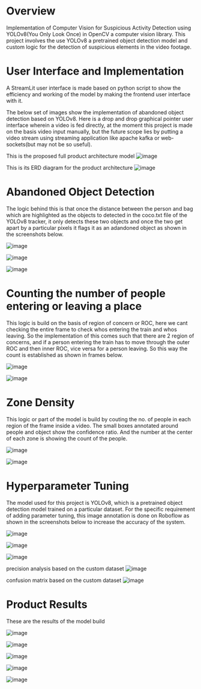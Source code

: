 # Overview 
Implementation of Computer Vision for Suspicious Activity Detection using YOLOv8(You Only Look Once) in  OpenCV a computer vision library. This project involves the use YOLOv8 a pretrained object detection model and custom logic for the detection of suspicious elements in the video footage.

# User Interface and Implementation
A StreamLit user interface is made based on python script to show the efficiency and working of the model by making the frontend user interface with it.

The below set of images show the implementation of abandoned object detection based on YOLOv8. Here is a drop and drop graphical pointer user interface wherein a video is fed directly, at the moment this project is made on the basis video input manually, but the future scope lies by putting a video stream using streaming application like apache kafka or web-sockets(but may not be so useful).

This is the proposed full product architecture model
![image](https://github.com/AdityaDighe/YOLO-v8-Suspicious-Activity-Detection/assets/98305705/a28f0958-acad-49e9-8830-bbd2535bca21)

This is its ERD diagram for the product architecture
![image](https://github.com/AdityaDighe/YOLO-v8-Suspicious-Activity-Detection/assets/98305705/7b2016e6-5bd7-49b6-8f0a-2eef5f596a94)

# Abandoned Object Detection
The logic behind this is that once the distance between the person and bag which are highlighted as the objects to detected in the coco.txt file of the YOLOv8 tracker, it only detects these two objects and once the two get apart by a particular pixels it flags it as an adandoned object as shown in the screenshots below.

![image](https://github.com/AdityaDighe/YOLO-v8-Suspicious-Activity-Detection/assets/98305705/dd7c6916-5202-4ef3-85bb-d2103fae178f)

![image](https://github.com/AdityaDighe/YOLO-v8-Suspicious-Activity-Detection/assets/98305705/e06ef032-d8d6-4f6b-9aa8-839b56360943)

![image](https://github.com/AdityaDighe/YOLO-v8-Suspicious-Activity-Detection/assets/98305705/77cd4dba-8104-42f4-9331-48d5ee854ae3)

# Counting the number of people entering or leaving a place
This logic is build on the basis of region of concern or ROC, here we cant checking the entire frame to check whos entering the train and whos leaving. So the implementation of this comes such that there are 2 region of concerns, and if a person entering the train has to move through the outer ROC and then inner ROC, vice versa for a person leaving. So this way the count is established as shown in frames below.

![image](https://github.com/AdityaDighe/YOLO-v8-Suspicious-Activity-Detection/assets/98305705/3cd92310-4b81-4f5b-b560-6ca3e1fa654f)

![image](https://github.com/AdityaDighe/YOLO-v8-Suspicious-Activity-Detection/assets/98305705/6b3c40e3-04c9-4430-a59f-6a4efcdf49ee)

# Zone Density
This logic or part of the model is build by couting the no. of people in each region of the frame inside a video. The small boxes annotated around people and object show the confidence ratio. And the number at the center of each zone is showing the count of the people.

![image](https://github.com/AdityaDighe/YOLO-v8-Suspicious-Activity-Detection/assets/98305705/75e672c8-2a1b-489b-a4ad-6dec22636bc7)

![image](https://github.com/AdityaDighe/YOLO-v8-Suspicious-Activity-Detection/assets/98305705/298245d6-dbb8-4ff8-b032-cbf84e51ce89)

# Hyperparameter Tuning
The model used for this project is YOLOv8, which is a pretrained object detection model trained on a particular dataset. For the specific requirement of adding parameter tuning, this image annotation is done on Roboflow as shown in the screenshots below to increase the accuracy of the system.

![image](https://github.com/AdityaDighe/YOLO-v8-Suspicious-Activity-Detection/assets/98305705/9a78adff-de58-45a6-90ee-bef54b84aa16)

![image](https://github.com/AdityaDighe/YOLO-v8-Suspicious-Activity-Detection/assets/98305705/d0cd6410-d666-47fc-9568-be404093f42a)

![image](https://github.com/AdityaDighe/YOLO-v8-Suspicious-Activity-Detection/assets/98305705/65e78df0-1b79-4ef9-940a-152dcf7e0dc8)

precision analysis based on the custom dataset
![image](https://github.com/AdityaDighe/YOLO-v8-Suspicious-Activity-Detection/assets/98305705/6ca82901-00f1-4849-b796-447891f0e712)

confusion matrix based on the custom dataset
![image](https://github.com/AdityaDighe/YOLO-v8-Suspicious-Activity-Detection/assets/98305705/e2073a0b-e69d-41b6-b0f1-84c8b38131ef)

# Product Results
These are the results of the model build

![image](https://github.com/AdityaDighe/YOLO-v8-Suspicious-Activity-Detection/assets/98305705/721fa70b-5a63-41d4-9fdb-cd35d24876b0)

![image](https://github.com/AdityaDighe/YOLO-v8-Suspicious-Activity-Detection/assets/98305705/6a11e113-f073-4496-8451-9d5a51992f99)

![image](https://github.com/AdityaDighe/YOLO-v8-Suspicious-Activity-Detection/assets/98305705/d880cd99-a684-424a-89ab-c0eea5a9e999)

![image](https://github.com/AdityaDighe/YOLO-v8-Suspicious-Activity-Detection/assets/98305705/423fc008-c551-41c1-a674-a665ec398651)

![image](https://github.com/AdityaDighe/YOLO-v8-Suspicious-Activity-Detection/assets/98305705/32af20df-1f55-41cc-aa74-d049f6a52b2a)



